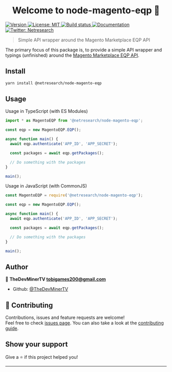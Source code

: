 <h1 align="center">Welcome to node-magento-eqp 👋</h1>
<p>
  <a href="https://npmjs.com/package/@netresearch/node-magento-eqp">
    <img alt="Version" src="https://img.shields.io/npm/v/@netresearch/node-magento-eqp?style=for-the-badge" />
  </a>

  <a href="https://github.com/netresearch/node-magento-eqp/blob/master/LICENSE" target="_blank">
    <img alt="License: MIT" src="https://img.shields.io/npm/l/@netresearch/node-magento-eqp.svg?style=for-the-badge" />
  </a>

  <a href="https://github.com/netresearch/node-magento-eqp/actions" target="_blank">
    <img alt="Build status" src="https://img.shields.io/github/workflow/status/netresearch/node-magento-eqp/%F0%9F%94%8E%20Lint?style=for-the-badge" />
  </a>

  <a href="https://netresearch.github.io/node-magento-eqp" target="_blank">
    <img alt="Documentation" src="https://img.shields.io/badge/Documentation-available-green.svg?style=for-the-badge">
  </a>

  <a href="https://twitter.com/netresearch" target="_blank">
    <img alt="Twitter: Netresearch" src="https://img.shields.io/twitter/follow/netresearch?style=for-the-badge" />
  </a>
</p>

> Simple API wrapper around the Magento Marketplace EQP API

The primary focus of this package is, to provide a simple API wrapper and typings (unfinished) around the [Magento Marketplace EQP API](https://devdocs.magento.com/marketplace/eqp/v1/api.html).

## Install

```sh
yarn install @netresearch/node-magento-eqp
```

## Usage

Usage in TypeScript (with ES Modules)

```typescript
import * as MagentoEQP from '@netresearch/node-magento-eqp';

const eqp = new MagentoEQP.EQP();

async function main() {
  await eqp.authenticate('APP_ID', 'APP_SECRET');

  const packages = await eqp.getPackages();

  // Do something with the packages
}

main();
```

Usage in JavaScript (with CommonJS)

```typescript
const MagentoEQP = require('@netresearch/node-magento-eqp');

const eqp = new MagentoEQP.EQP();

async function main() {
  await eqp.authenticate('APP_ID', 'APP_SECRET');

  const packages = await eqp.getPackages();

  // Do something with the packages
}

main();
```

## Author

👤 **TheDevMinerTV <tobigames200@gmail.com>**

- Github: [@TheDevMinerTV](https://github.com/TheDevMinerTV)

## 🤝 Contributing

Contributions, issues and feature requests are welcome!<br />Feel free to check [issues page](https://github.com/netresearch/node-magento-eqp/issues). You can also take a look at the [contributing guide](https://github.com/netresearch/node-magento-eqp/blob/master/CONTRIBUTING.md).

## Show your support

Give a ⭐️ if this project helped you!

---

